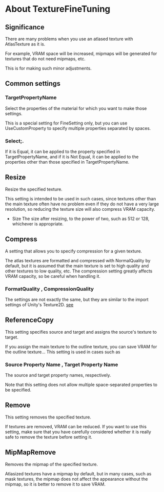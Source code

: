 # About TextureFineTuning

## Significance

There are many problems when you use an atlased texture with AtlasTexture as it is.

For example, VRAM space will be increased, mipmaps will be generated for textures that do not need mipmaps, etc.

This is for making such minor adjustments.

## Common settings

### TargetPropertyName

Select the properties of the material for which you want to make those settings.

This is a special setting for FineSetting only, but you can use UseCustomProperty to specify multiple properties separated by spaces.

### Select;.

If it is Equal, it can be applied to the property specified in TargetPropertyName, and if it is Not Equal, it can be applied to the properties other than those specified in TargetPropertyName.

## Resize

Resize the specified texture.

This setting is intended to be used in such cases, since textures other than the main texture often have no problem even if they do not have a very large resolution, so reducing the texture size will also compress VRAM capacity.

- Size The size after resizing, to the power of two, such as 512 or 128, whichever is appropriate.

## Compress

A setting that allows you to specify compression for a given texture.

The atlas textures are formatted and compressed with NormalQuality by default, but it is assumed that the main texture is set to high quality and other textures to low quality, etc. The compression setting greatly affects VRAM capacity, so be careful when handling it.

### FormatQuality , CompressionQuality

The settings are not exactly the same, but they are similar to the import settings of Unity's Texture2D. [see](https://docs.unity3d.com/ja/2019.4/Manual/class-TextureImporterOverride.html)

## ReferenceCopy

This setting specifies source and target and assigns the source's texture to target.

If you assign the main texture to the outline texture, you can save VRAM for the outline texture... This setting is used in cases such as

### Source Property Name , Target Property Name

The source and target property names, respectively.

Note that this setting does not allow multiple space-separated properties to be specified.

## Remove

This setting removes the specified texture.

If textures are removed, VRAM can be reduced. If you want to use this setting, make sure that you have carefully considered whether it is really safe to remove the texture before setting it.

## MipMapRemove

Removes the mipmap of the specified texture.

Atlasized textures have a mipmap by default, but in many cases, such as mask textures, the mipmap does not affect the appearance without the mipmap, so it is better to remove it to save VRAM.
